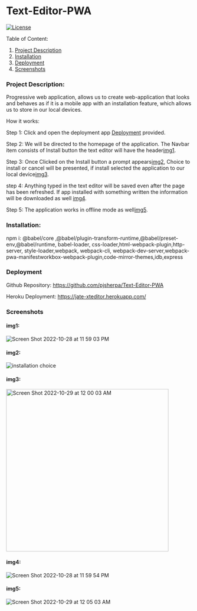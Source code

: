 # Text-Editor-PWA 
[![License](https://img.shields.io/badge/license-mit-blue.svg)
      ](https://opensource.org/licenses/mit)
  
  Table of Content:
  1. [Project Description](#Project-Description)
  2. [Installation](#Installation)
  3. [Deployment](#Deployment)
  4. [Screenshots](#Screenshots)

### Project Description:

Progressive web application, allows us to create web-application that looks and behaves as if it is a mobile app with an installation feature, which allows us to store in our local devices.

How it works:

Step 1: Click and open the deployment app [Deployment](#Deployment) provided.

Step 2: We will be directed to the homepage of the application. The Navbar item consists of Install button the text editor will have the header[img1](#img1).

Step 3: Once Clicked on the Install button a prompt appears[img2](#img2), Choice to install or cancel will be presented, if install selected the application to our local device[img3](#img3). 

step 4: Anything typed in the text editor will be saved even after the page has been refreshed. If app installed with something written the information will be downloaded as well [img4](#img4).

Step 5: The application works in offline mode as well[img5](#img5).


### Installation:
npm i: @babel/core ,@babel/plugin-transform-runtime,@babel/preset-env,@babel/runtime, babel-loader, css-loader,html-webpack-plugin,http-server, style-loader,webpack, webpack-cli, webpack-dev-server,webpack-pwa-manifestworkbox-webpack-plugin,code-mirror-themes,idb,express


### Deployment

Github Repository:
https://github.com/pjsherpa/Text-Editor-PWA

Heroku Deployment:
https://jate-xteditor.herokuapp.com/

### Screenshots

#### img1:

![Screen Shot 2022-10-28 at 11 59 03 PM](https://user-images.githubusercontent.com/105903416/198818605-6c59e150-ab37-4724-bca2-fd33d51b3732.png)

#### img2:

![installation choice](https://user-images.githubusercontent.com/105903416/198818616-da653be5-eee5-4cc0-8a29-1bc03ebb4266.png)

#### img3:

<img width="440" alt="Screen Shot 2022-10-29 at 12 00 03 AM" src="https://user-images.githubusercontent.com/105903416/198818625-5b8e3225-bc30-43c1-b4a5-65f4efc5af18.png">

#### img4:

![Screen Shot 2022-10-28 at 11 59 54 PM](https://user-images.githubusercontent.com/105903416/198818638-c48499dd-7a48-4b6d-b46c-f04ff3094359.png)

#### img5:

![Screen Shot 2022-10-29 at 12 05 03 AM](https://user-images.githubusercontent.com/105903416/198818738-bda59b8e-fac2-4cc2-a7f4-a4c287a8789e.png)





